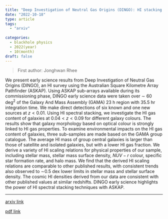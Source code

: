 ```yaml
---
title: "Deep Investigation of Neutral Gas Origins (DINGO): HI stacking experiments with early science data"
date: "2022-10-18"
type: article
tags:
  - "arxiv"
  
categories:
  - blackhole physics
  - 2022(year)
  - 10(month)
draft: false
---
```

> First author: Jonghwan Rhee

 We present early science results from Deep Investigation of Neutral Gas
Origins (DINGO), an HI survey using the Australian Square Kilometre Array
Pathfinder (ASKAP). Using ASKAP sub-arrays available during its commissioning
phase, DINGO early science data were taken over $\sim$ 60 deg$^{2}$ of the
Galaxy And Mass Assembly (GAMA) 23 h region with 35.5 hr integration time. We
make direct detections of six known and one new sources at $z < 0.01$. Using HI
spectral stacking, we investigate the HI gas content of galaxies at $0.04 < z<
0.09$ for different galaxy colours. The results show that galaxy morphology
based on optical colour is strongly linked to HI gas properties. To examine
environmental impacts on the HI gas content of galaxies, three sub-samples are
made based on the GAMA group catalogue. The average HI mass of group central
galaxies is larger than those of satellite and isolated galaxies, but with a
lower HI gas fraction. We derive a variety of HI scaling relations for physical
properties of our sample, including stellar mass, stellar mass surface density,
$NUV-r$ colour, specific star formation rate, and halo mass. We find that the
derived HI scaling relations are comparable to other published results, with
consistent trends also observed to $\sim$0.5 dex lower limits in stellar mass
and stellar surface density. The cosmic HI densities derived from our data are
consistent with other published values at similar redshifts. DINGO early
science highlights the power of HI spectral stacking techniques with ASKAP.

---
[arxiv link](http://arxiv.org/abs/2210.09697v1)

[pdf link](http://arxiv.org/pdf/2210.09697v1)